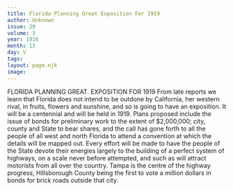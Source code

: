 ```yaml
---
title: Florida Planning Great Exposition For 1919
author: Unknown
issue: 29
volume: 3
year: 1916
month: 13
day: V
tags:
layout: page.njk
image:
---
```

FLORIDA PLANNING GREAT. EXPOSITION FOR 1919       From late reports we learn that Florida does not intend to be outdone by California, her western rival, in fruits, flowers and sunshine, and so is going to have an exposition. It will be a centennial and will be held in 1919. Plans proposed include the issue of bonds for preliminary work to the extent of $2,000,000; city, county and State to bear shares, and the call has gone forth to all the people of all west and north Florida to attend a convention at which the details will be mapped out.       Every effort will be made to have the people of the State devote their energies largely to the building of a perfect system of highways, on a scale never before attempted, and such as will attract motorists from all over the country. Tampa is the centre of the highway progress, Hillsborough County being the first to vote a million dollars in bonds for brick roads outside that city. 




